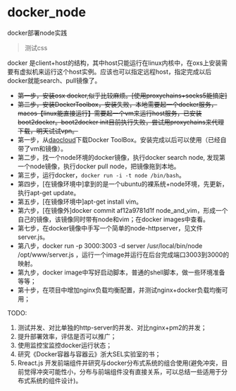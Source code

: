 # docker_node
docker部署node实践

> 测试css

docker 是client+host的结构，其中host只能运行在linux内核中，在oxs上安装需要有虚拟机来运行这个host实例。应该也可以指定远程host，指定完成以后docker就能search、pull镜像了。

- ~~第一步，安装osx docker,似乎比较麻烦。[使用proxychains+socks5能搞定]~~
- ~~第二步，安装DockerToolbox，安装失败，本地需要起一个docker服务，macos【linux能直接运行】需要起一个vm来运行host服务，已安装boot2docker。boot2docker init目前执行失败，尝试用proxychains来代理下载，明天试试vpn。~~
- 第一步，从[daocloud](http://get.daocloud.io/)下载Docker ToolBox。安装完成以后可以使用（已经自带了vm和镜像）。
- 第二步，找一个node环境的docker镜像，执行docker search node, 发现第一个node镜像，执行docker pull node，把镜像拖到本地。
- 第三步，运行docker，`docker run -i -t node /bin/bash`。
- 第四步，[在镜像环境中]拿到的是一个ubuntu的裸系统+node环境，先更新，执行apt-get update。
- 第五步，[在镜像环境中]apt-get install vim。
- 第六步，[在镜像外]docker commit af12a9781d1f node_and_vim，形成一个自己的镜像，该镜像同时带有node和vim；在docker images中查看。
- 第七步，在docker镜像中手写一个简单的node-httpserver，见文件server.js。
- 第八步，docker run -p 3000:3003 -d server /usr/local/bin/node /opt/www/server.js ，运行一个image并运行在后台完成端口3003到3000的映射。
- 第九步，docker image中写好启动脚本，普通的shell脚本，做一些环境准备等等；
- 第十步，在项目中增加nginx负载均衡配置，并测试nginx+docker负载均衡可用；


TODO: 

1. 测试并发、对比单独的http-server的并发、对比nginx+pm2的并发；
1. 提升部署效率，评估是否可以推广；
1. 使用监控宝监控docker运行状态；
1. 研究《Docker容器与容器云》浙大SEL实验室的书；
1. Rreact.js 开发前端组件并研究与docker分布式系统的组合使用(避免冲突，目前觉得冲突可能性小，分布与前端组件没有直接关系，可以总结一些适用于分布式系统的组件设计)。

